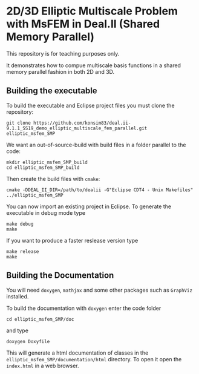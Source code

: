 # 2D/3D Elliptic Multiscale Problem with MsFEM in Deal.II (Shared Memory Parallel)

This repository is for teaching purposes only.

It demonstrates how to compue multiscale basis functions in a shared memory parallel fashion in both 2D and 3D.

## Building the executable

To build the executable and Eclipse project files you must clone the repository:

```
git clone https://github.com/konsim83/deal.ii-9.1.1_SS19_demo_elliptic_multiscale_fem_parallel.git elliptic_msfem_SMP
```
We want an out-of-source-build with build files in a folder parallel to the code:

```
mkdir elliptic_msfem_SMP_build
cd elliptic_msfem_SMP_build
```
Then create the build files with `cmake`:

```
cmake -DDEAL_II_DIR=/path/to/dealii -G"Eclipse CDT4 - Unix Makefiles" ../elliptic_msfem_SMP
```
You can now import an existing project in Eclipse. To generate the executable in debug mode type

```
make debug
make
```
If you want to produce a faster reslease version type

```
make release
make
```

## Building the Documentation

You will need `doxygen`, `mathjax` and some other packages such as `GraphViz` installed.

To build the documentation with `doxygen` enter the code folder

```
cd elliptic_msfem_SMP/doc
```
and type

```
doxygen Doxyfile
```
This will generate a html documentation of classes in the `elliptic_msfem_SMP/documentation/html` directory.
To open it open the `index.html` in a web browser.
